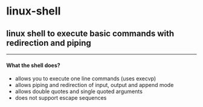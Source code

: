 # linux-shell
## linux shell to execute basic commands with redirection and piping 
---------------------------------------------------------------------
#### What the shell does?
- allows you to execute one line commands (uses execvp)
- allows piping and redirection of input, output and append mode
- allows double quotes and single quoted arguments
- does not support escape sequences
